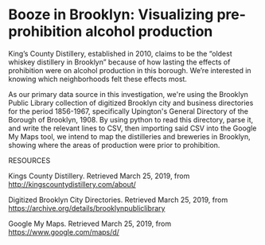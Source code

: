 # Booze in Brooklyn: Visualizing pre-prohibition alcohol production  
King’s County Distillery, established in 2010, claims to be the “oldest whiskey distillery in Brooklyn” because of how lasting the effects of prohibition were on alcohol production in this borough. We’re interested in knowing which neighborhoods felt these effects most.

As our primary data source in this investigation, we're using the Brooklyn Public Library collection of digitized Brooklyn city and business directories for the period 1856-1967, specifically Upington's General Directory of the Borough of Brooklyn, 1908. By using python to read this directory, parse it, and write the relevant lines to CSV, then importing said CSV into the Google My Maps tool, we intend to map the distilleries and breweries in Brooklyn, showing where the areas of production were prior to prohibition. 

 

RESOURCES

Kings County Distillery. Retrieved March 25, 2019, from http://kingscountydistillery.com/about/

Digitized Brooklyn City Directories. Retrieved March 25, 2019, from https://archive.org/details/brooklynpubliclibrary  

Google My Maps. Retrieved March 25, 2019, from https://www.google.com/maps/d/

 

 

 

